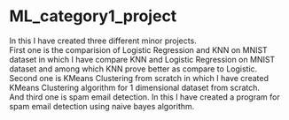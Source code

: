 # ML_category1_project

In this I have created three different minor projects.<br />
First one is the comparision of Logistic Regression and KNN on MNIST dataset in which I have compare KNN and Logistic Regression on MNIST dataset and among which KNN prove better as compare to Logistic.<br />
Second one is KMeans Clustering from scratch in which I have created KMeans Clustering algorithm for 1 dimensional dataset from scratch.<br />
And third one is spam email detection. In this I have created a program for spam email detection using naive bayes algorithm.
